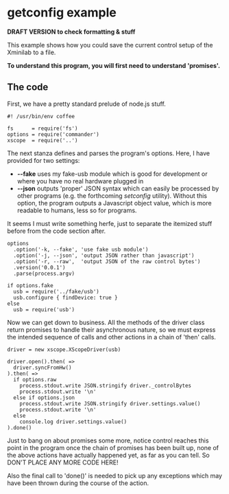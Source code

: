 # getconfig example

__DRAFT VERSION to check formatting & stuff__

This example shows how you could save the current control setup
of the Xminilab to a file.

__To understand this program, you will first need to understand
'promises'.__

## The code

First, we have a pretty standard prelude of node.js stuff.

    #! /usr/bin/env coffee
    
    fs      = require('fs')
    options = require('commander')
    xscope  = require('..')

The next stanza defines and parses the program's options. Here,
I have provided for two settings:

* **--fake** uses my fake-usb module which is good for development
  or where you have no real hardware plugged in
* **--json**  outputs 'proper' JSON syntax which can easily be
  processed by other programs (e.g. the forthcoming _setconfig_
  utility). Without this option, the program outputs a Javascript
  object value, which is more readable to humans, less so for
  programs.

It seems I must write something herfe, just to separate the itemized
stuff before from the code section after.
  
    options
      .option('-k, --fake', 'use fake usb module')
      .option('-j, --json', 'output JSON rather than javascript')
      .option('-r, --raw',  'output JSON of the raw control bytes')
      .version('0.0.1')
      .parse(process.argv)
    
    if options.fake
      usb = require('../fake/usb')
      usb.configure { findDevice: true }
    else
      usb = require('usb')

Now we can get down to business. All the methods of the driver class
return promises to handle their asynchronous nature, so we must
express the intended sequence of calls and other actions in a chain
of 'then' calls.

    driver = new xscope.XScopeDriver(usb)
    
    driver.open().then( =>
      driver.syncFromHw()
    ).then( =>
      if options.raw
        process.stdout.write JSON.stringify driver._controlBytes
        process.stdout.write '\n'
      else if options.json
        process.stdout.write JSON.stringify driver.settings.value()
        process.stdout.write '\n'
      else
        console.log driver.settings.value()
    ).done()

Just to bang on about promises some more, notice control reaches this
point in the program once the chain of promises has been built up,
none of the above actions have actually happened yet, as far as you
can tell. So DON'T PLACE ANY MORE CODE HERE!

Also the final call to 'done()' is needed to pick up any exceptions
which may have been thrown during the course of the action.
